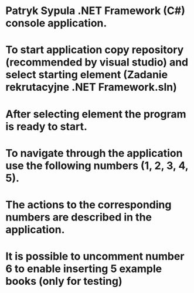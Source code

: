 # Patryk Sypula .NET Framework (C#) console application.
# To start application copy repository (recommended by visual studio) and select starting element (Zadanie rekrutacyjne .NET Framework.sln)
# After selecting element the program is ready to start.
# To navigate through the application use the following numbers (1, 2, 3, 4, 5).
# The actions to the corresponding numbers are described in the application.
# It is possible to uncomment number 6 to enable inserting 5 example books (only for testing)
